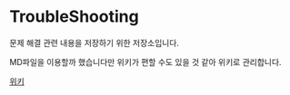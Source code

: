 TroubleShooting
===============

문제 해결 관련 내용을 저장하기 위한 저장소입니다.

MD파일을 이용할까 했습니다만 위키가 편할 수도 있을 것 같아 위키로 관리합니다.

[위키](https://github.com/mabin359/TroubleShooting/wiki)
